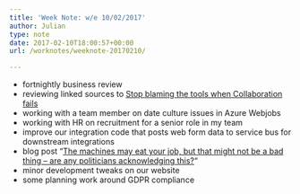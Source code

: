 ```yaml
---
title: 'Week Note: w/e 10/02/2017'
author: Julian
type: note
date: 2017-02-10T18:00:57+00:00
url: /worknotes/weeknote-20170210/

---
```

  * fortnightly business review
  * reviewing linked sources to [Stop blaming the tools when Collaboration fails][1]
  * working with a team member on date culture issues in Azure Webjobs
  * working with HR on recruitment for a senior role in my team
  * improve our integration code that posts web form data to service bus for downstream integrations
  * blog post &#8220;[The machines may eat your job, but that might not be a bad thing – are any politicians acknowledging this?][2]&#8220;
  * minor development tweaks on our website
  * some planning work around GDPR compliance

 [1]: https://www.elsua.net/2016/12/07/stop-blaming-the-tools-when-collaboration-fails/
 [2]: https://www.synesthesia.co.uk/2017/02/07/machines-will-eat-your-job/